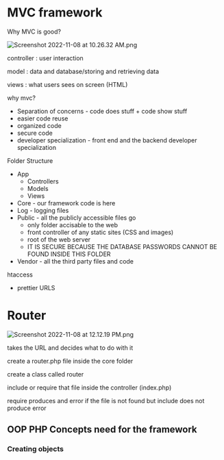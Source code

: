 # MVC framework

Why MVC is good?

![Screenshot 2022-11-08 at 10.26.32 AM.png](MVC%20framework%20fe61796c0d32491e9fdd015d863fc169/Screenshot_2022-11-08_at_10.26.32_AM.png)

controller : user interaction 

model : data and database/storing and retrieving data

views : what users sees on screen (HTML)

why mvc?

- Separation of concerns - code does stuff + code show stuff
- easier code reuse
- organized code
- secure code
- developer specialization - front end and the backend developer specialization

Folder Structure

- App
    - Controllers
    - Models
    - Views
- Core - our framework code is here
- Log - logging files
- Public - all the publicly accessible files go
    - only folder accisable to the web
    - front controller of any static sites (CSS and images)
    - root of the web server
    - IT IS SECURE BECAUSE THE DATABASE PASSWORDS CANNOT BE FOUND INSIDE THIS FOLDER
- Vendor - all the third party files and code

  

htaccess

- prettier URLS

# Router

![Screenshot 2022-11-08 at 12.12.19 PM.png](MVC%20framework%20fe61796c0d32491e9fdd015d863fc169/Screenshot_2022-11-08_at_12.12.19_PM.png)

takes the URL and decides what to do with it

create a router.php file inside the core folder 

create a class called router

include or require that file inside the controller (index.php)

require produces and error if the file is not found but include does not produce error

## OOP PHP Concepts need for the framework

### Creating objects

```php

```